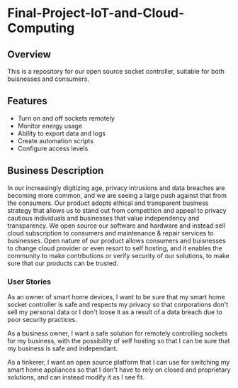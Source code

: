 # Final-Project-IoT-and-Cloud-Computing

## Overview

This is a repository for our open source socket controller, suitable for both buisnesses and consumers.

## Features

- Turn on and off sockets remotely
- Monitor energy usage
- Ability to export data and logs
- Create automation scripts
- Configure access levels

## Business Description

In our increasingly digitizing age, privacy intrusions and data breaches are becoming more common, and we are seeing a large push against that from the consumers. Our product adopts ethical and transparent business strategy that allows us to stand out from competition and appeal to privacy cautious individuals and businesses that value independency and transparency. We open source our software and hardware and instead sell cloud subscription to consumers and maintenance & repair services to businesses. Open nature of our product allows consumers and buisnesses to change cloud provider or even resort to self hosting, and it enables the community to make contrbutions or verify security of our solutions, to make sure that our products can be trusted.

### User Stories

As an owner of smart home devices, I want to be sure that my smart home socket controller is safe and respects my privacy so that corporations don't sell my personal data or I don't loose it as a result of a data breach due to poor security practices.

As a business owner, I want a safe solution for remotely controlling sockets for my business, with the possibility of self hosting so that I can be sure that my business is safe and independant.

As a tinkerer, I want an open source platform that I can use for switching my smart home appliances so that I don't have to rely on closed and proprietary solutions, and can instead modify it as I see fit.
